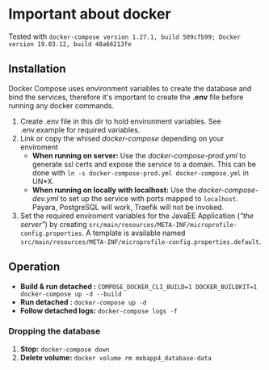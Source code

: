 # Important about docker
Tested with `docker-compose version 1.27.1, build 509cfb99; Docker version 19.03.12, build 48a66213fe`

## Installation
Docker Compose uses environment variables to create the database and bind the services, therefore it's important to create the **.env** file before running any docker commands.

1. Create .env file in this dir to hold environment variables. See .env.example for required variables.
1. Link or copy the whised *docker-compose* depending on your enviroment
   * **When running on server:** Use the *docker-compose-prod.yml* to generate ssl certs and expose the service to a domain. This can be done with `ln -s docker-compose-prod.yml docker-compose.yml` in UN\*X.
   * **When running on locally with localhost:** Use the *docker-compose-dev.yml* to set up the service with ports mapped to `localhost`. Payara, PostgreSQL will work, Traefik will not be invoked.
3. Set the required enviroment variables for the JavaEE Application (*"the server"*) by creating `src/main/resources/META-INF/microprofile-config.properties`. A template is available named `src/main/resources/META-INF/microprofile-config.properties.default`.

## Operation
* **Build & run detached :** `COMPOSE_DOCKER_CLI_BUILD=1 DOCKER_BUILDKIT=1 docker-compose up -d --build`
* **Run detached :** `docker-compose up -d`
* **Follow detached logs:** `docker-compose logs -f`

### Dropping the database
1. **Stop:** `docker-compose down`
1. **Delete volume:** `docker volume rm mobapp4_database-data`

